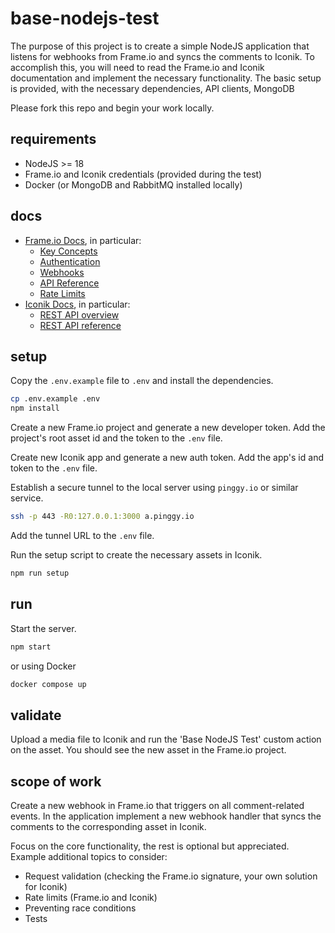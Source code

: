 # base-nodejs-test

The purpose of this project is to create a simple NodeJS application that listens for webhooks from Frame.io and syncs the comments to Iconik.
To accomplish this, you will need to read the Frame.io and Iconik documentation and implement the necessary functionality.
The basic setup is provided, with the necessary dependencies, API clients, MongoDB

Please fork this repo and begin your work locally.

## requirements

- NodeJS >= 18
- Frame.io and Iconik credentials (provided during the test)
- Docker (or MongoDB and RabbitMQ installed locally)

## docs

- [Frame.io Docs](https://developer.frame.io/docs/), in particular:
  - [Key Concepts](https://developer.frame.io/docs/getting-started/key-concepts)
  - [Authentication](https://developer.frame.io/docs/getting-started/authentication)
  - [Webhooks](https://developer.frame.io/docs/automations-webhooks/webhooks-overview)
  - [API Reference](https://developer.frame.io/api/reference/)
  - [Rate Limits](https://developer.frame.io/docs/troubleshooting/rate-limits)
- [Iconik Docs](https://app.iconik.io/docs/index.html#main-home), in particular:
  - [REST API overview](https://app.iconik.io/docs/api.html)
  - [REST API reference](https://app.iconik.io/docs/reference.html)

## setup

Copy the `.env.example` file to `.env` and install the dependencies.

```bash
cp .env.example .env
npm install
```

Create a new Frame.io project and generate a new developer token.
Add the project's root asset id and the token to the `.env` file.

Create new Iconik app and generate a new auth token.
Add the app's id and token to the `.env` file.

Establish a secure tunnel to the local server using `pinggy.io` or similar service.

```bash
ssh -p 443 -R0:127.0.0.1:3000 a.pinggy.io
```

Add the tunnel URL to the `.env` file.

Run the setup script to create the necessary assets in Iconik.

```bash
npm run setup
```

## run

Start the server.

```bash
npm start
```

or using Docker

```bash
docker compose up
```

## validate

Upload a media file to Iconik and run the 'Base NodeJS Test' custom action on the asset.
You should see the new asset in the Frame.io project.

## scope of work

Create a new webhook in Frame.io that triggers on all comment-related events.
In the application implement a new webhook handler that syncs the comments to the corresponding asset in Iconik.

Focus on the core functionality, the rest is optional but appreciated.
Example additional topics to consider:

- Request validation (checking the Frame.io signature, your own solution for Iconik)
- Rate limits (Frame.io and Iconik)
- Preventing race conditions
- Tests
